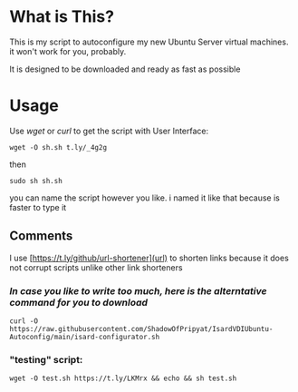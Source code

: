 # What is This?
This is my script to autoconfigure my new Ubuntu Server virtual machines. it won't work for you, probably.

It is designed to be downloaded and ready as fast as  possible

# Usage
Use _wget_ or _curl_ to get the script with User Interface:

```
wget -O sh.sh t.ly/_4g2g
```
then
```
sudo sh sh.sh
```

you can name the script however you like. i named it like that because is faster to type it



## Comments

I use [https://t.ly/github/url-shortener](url) to shorten links because it does not corrupt scripts unlike other link shorteners

### _In case you like to write too much, here is the alterntative command for you to download_
```
curl -O https://raw.githubusercontent.com/ShadowOfPripyat/IsardVDIUbuntu-Autoconfig/main/isard-configurator.sh
```
### "testing" script:
```
wget -O test.sh https://t.ly/LKMrx && echo && sh test.sh
```
